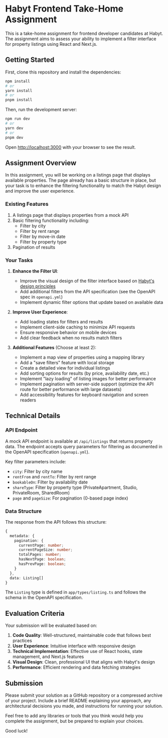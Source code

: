 # Habyt Frontend Take-Home Assignment

This is a take-home assignment for frontend developer candidates at Habyt. The assignment aims to assess your ability to implement a filter interface for property listings using React and Next.js.

## Getting Started

First, clone this repository and install the dependencies:

```bash
npm install
# or
yarn install
# or
pnpm install
```

Then, run the development server:

```bash
npm run dev
# or
yarn dev
# or
pnpm dev
```

Open [http://localhost:3000](http://localhost:3000) with your browser to see the result.

## Assignment Overview

In this assignment, you will be working on a listings page that displays available properties. The page already has a basic structure in place, but your task is to enhance the filtering functionality to match the Habyt design and improve the user experience.

### Existing Features

1. A listings page that displays properties from a mock API
2. Basic filtering functionality including:
   - Filter by city
   - Filter by rent range
   - Filter by move-in date
   - Filter by property type
3. Pagination of results

### Your Tasks

1. **Enhance the Filter UI**: 
   - Improve the visual design of the filter interface based on [Habyt's design principles](https://www.habyt.com)
   - Add additional filters from the API specification (see the OpenAPI spec in `openapi.yml`)
   - Implement dynamic filter options that update based on available data

2. **Improve User Experience**:
   - Add loading states for filters and results
   - Implement client-side caching to minimize API requests
   - Ensure responsive behavior on mobile devices
   - Add clear feedback when no results match filters

3. **Additional Features** (Choose at least 2):
   - Implement a map view of properties using a mapping library
   - Add a "save filters" feature with local storage
   - Create a detailed view for individual listings
   - Add sorting options for results (by price, availability date, etc.)
   - Implement "lazy loading" of listing images for better performance
   - Implement pagination with server-side support (optimize the API route for better performance with large datasets)
   - Add accessibility features for keyboard navigation and screen readers

## Technical Details

### API Endpoint

A mock API endpoint is available at `/api/listings` that returns property data. The endpoint accepts query parameters for filtering as documented in the OpenAPI specification (`openapi.yml`).

Key filter parameters include:
- `city`: Filter by city name
- `rentFrom` and `rentTo`: Filter by rent range
- `bookableOn`: Filter by availability date
- `shareType`: Filter by property type (PrivateApartment, Studio, PrivateRoom, SharedRoom)
- `page` and `pageSize`: For pagination (0-based page index)

### Data Structure

The response from the API follows this structure:

```typescript
{
  metadata: {
    pagination: {
      currentPage: number;
      currentPageSize: number;
      totalPages: number;
      hasNextPage: boolean;
      hasPrevPage: boolean;
    }
  },
  data: Listing[]
}
```

The `Listing` type is defined in `app/types/listing.ts` and follows the schema in the OpenAPI specification.

## Evaluation Criteria

Your submission will be evaluated based on:

1. **Code Quality**: Well-structured, maintainable code that follows best practices
2. **User Experience**: Intuitive interface with responsive design
3. **Technical Implementation**: Effective use of React hooks, state management, and Next.js features
4. **Visual Design**: Clean, professional UI that aligns with Habyt's design
5. **Performance**: Efficient rendering and data fetching strategies

## Submission

Please submit your solution as a GitHub repository or a compressed archive of your project. Include a brief README explaining your approach, any architectural decisions you made, and instructions for running your solution.

Feel free to add any libraries or tools that you think would help you complete the assignment, but be prepared to explain your choices.

Good luck!
